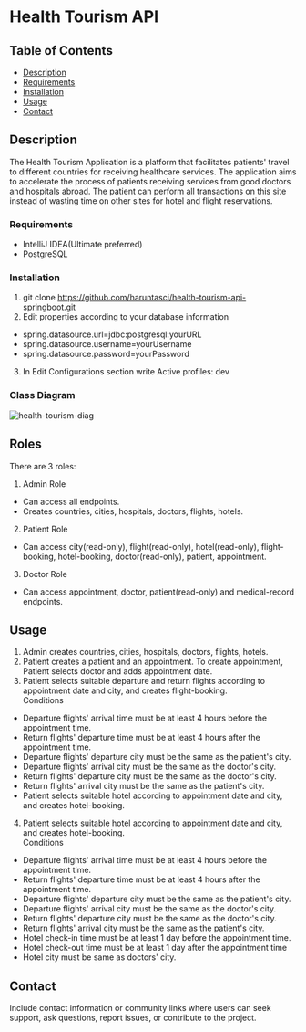 # Health Tourism API
## Table of Contents
- [Description](#description)
- [Requirements](#requirements)
- [Installation](#installation)
- [Usage](#usage)
- [Contact](#contact)

## Description

The Health Tourism Application is a platform that facilitates patients' travel to different countries for receiving healthcare services. 
The application aims to accelerate the process of patients receiving services from good doctors and hospitals abroad.
The patient can perform all transactions on this site instead of wasting time on other sites for hotel and flight reservations.

### Requirements

- IntelliJ IDEA(Ultimate preferred)
- PostgreSQL

### Installation

1. git clone https://github.com/haruntasci/health-tourism-api-springboot.git
2. Edit properties according to your database information
- spring.datasource.url=jdbc:postgresql:yourURL
- spring.datasource.username=yourUsername
- spring.datasource.password=yourPassword
3. In Edit Configurations section write Active profiles: dev
  
### Class Diagram
![health-tourism-diag](https://github.com/haruntasci/health-tourism-api-springboot/assets/99567926/dfe4975e-4b3d-475f-8181-69e37ff91ff9)

## Roles
There are 3 roles:
1. Admin Role
- Can access all endpoints.
- Creates countries, cities, hospitals, doctors, flights, hotels.
2. Patient Role
- Can access city(read-only), flight(read-only), hotel(read-only), flight-booking, hotel-booking, doctor(read-only), patient, appointment.
3. Doctor Role
- Can access appointment, doctor, patient(read-only) and medical-record endpoints.

## Usage
1. Admin creates countries, cities, hospitals, doctors, flights, hotels.
2. Patient creates a patient and an appointment. To create appointment, Patient selects doctor and adds appointment date.
3. Patient selects suitable departure and return flights according to appointment date and city, and creates flight-booking.
<br>Conditions
- Departure flights' arrival time must be at least 4 hours before the appointment time.
- Return flights' departure time must be at least 4 hours after the appointment time.
- Departure flights' departure city must be the same as the patient's city.
- Departure flights' arrival city must be the same as the doctor's city.
- Return flights' departure city must be the same as the doctor's city.
- Return flights' arrival city must be the same as the patient's city.
- Patient selects suitable hotel according to appointment date and city, and creates hotel-booking.
4. Patient selects suitable hotel according to appointment date and city, and creates hotel-booking.
<br>Conditions
- Departure flights' arrival time must be at least 4 hours before the appointment time.
- Return flights' departure time must be at least 4 hours after the appointment time.
- Departure flights' departure city must be the same as the patient's city.
- Departure flights' arrival city must be the same as the doctor's city.
- Return flights' departure city must be the same as the doctor's city.
- Return flights' arrival city must be the same as the patient's city.
- Hotel check-in time must be at least 1 day before the appointment time.
- Hotel check-out time must be at least 1 day after the appointment time
- Hotel city must be same as doctors' city.

## Contact

Include contact information or community links where users can seek support, ask questions, report issues, or contribute to the project.

